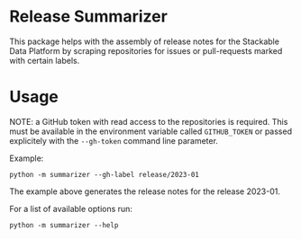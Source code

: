 # Release Summarizer

This package helps with the assembly of release notes for the Stackable Data Platform by scraping repositories for issues or pull-requests marked with certain labels.

# Usage

NOTE: a GitHub token with read access to the repositories is required. This must be available in the environment variable called `GITHUB_TOKEN` or passed explicitely with the `--gh-token` command line parameter.

Example:

    python -m summarizer --gh-label release/2023-01

The example above generates the release notes for the release 2023-01.

For a list of available options run:

    python -m summarizer --help
